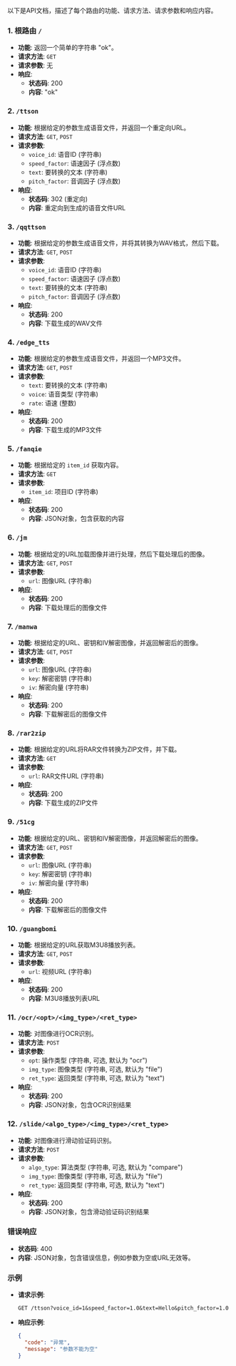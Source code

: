 以下是API文档，描述了每个路由的功能、请求方法、请求参数和响应内容。

### 1. 根路由 `/`
- **功能**: 返回一个简单的字符串 "ok"。
- **请求方法**: `GET`
- **请求参数**: 无
- **响应**:
  - **状态码**: 200
  - **内容**: "ok"

### 2. `/ttson`
- **功能**: 根据给定的参数生成语音文件，并返回一个重定向URL。
- **请求方法**: `GET`, `POST`
- **请求参数**:
  - `voice_id`: 语音ID (字符串)
  - `speed_factor`: 语速因子 (浮点数)
  - `text`: 要转换的文本 (字符串)
  - `pitch_factor`: 音调因子 (浮点数)
- **响应**:
  - **状态码**: 302 (重定向)
  - **内容**: 重定向到生成的语音文件URL

### 3. `/qqttson`
- **功能**: 根据给定的参数生成语音文件，并将其转换为WAV格式，然后下载。
- **请求方法**: `GET`, `POST`
- **请求参数**:
  - `voice_id`: 语音ID (字符串)
  - `speed_factor`: 语速因子 (浮点数)
  - `text`: 要转换的文本 (字符串)
  - `pitch_factor`: 音调因子 (浮点数)
- **响应**:
  - **状态码**: 200
  - **内容**: 下载生成的WAV文件

### 4. `/edge_tts`
- **功能**: 根据给定的参数生成语音文件，并返回一个MP3文件。
- **请求方法**: `GET`, `POST`
- **请求参数**:
  - `text`: 要转换的文本 (字符串)
  - `voice`: 语音类型 (字符串)
  - `rate`: 语速 (整数)
- **响应**:
  - **状态码**: 200
  - **内容**: 下载生成的MP3文件

### 5. `/fanqie`
- **功能**: 根据给定的 `item_id` 获取内容。
- **请求方法**: `GET`
- **请求参数**:
  - `item_id`: 项目ID (字符串)
- **响应**:
  - **状态码**: 200
  - **内容**: JSON对象，包含获取的内容

### 6. `/jm`
- **功能**: 根据给定的URL加载图像并进行处理，然后下载处理后的图像。
- **请求方法**: `GET`, `POST`
- **请求参数**:
  - `url`: 图像URL (字符串)
- **响应**:
  - **状态码**: 200
  - **内容**: 下载处理后的图像文件

### 7. `/manwa`
- **功能**: 根据给定的URL、密钥和IV解密图像，并返回解密后的图像。
- **请求方法**: `GET`, `POST`
- **请求参数**:
  - `url`: 图像URL (字符串)
  - `key`: 解密密钥 (字符串)
  - `iv`: 解密向量 (字符串)
- **响应**:
  - **状态码**: 200
  - **内容**: 下载解密后的图像文件

### 8. `/rar2zip`
- **功能**: 根据给定的URL将RAR文件转换为ZIP文件，并下载。
- **请求方法**: `GET`
- **请求参数**:
  - `url`: RAR文件URL (字符串)
- **响应**:
  - **状态码**: 200
  - **内容**: 下载生成的ZIP文件

### 9. `/51cg`
- **功能**: 根据给定的URL、密钥和IV解密图像，并返回解密后的图像。
- **请求方法**: `GET`, `POST`
- **请求参数**:
  - `url`: 图像URL (字符串)
  - `key`: 解密密钥 (字符串)
  - `iv`: 解密向量 (字符串)
- **响应**:
  - **状态码**: 200
  - **内容**: 下载解密后的图像文件

### 10. `/guangbomi`
- **功能**: 根据给定的URL获取M3U8播放列表。
- **请求方法**: `GET`, `POST`
- **请求参数**:
  - `url`: 视频URL (字符串)
- **响应**:
  - **状态码**: 200
  - **内容**: M3U8播放列表URL

### 11. `/ocr/<opt>/<img_type>/<ret_type>`
- **功能**: 对图像进行OCR识别。
- **请求方法**: `POST`
- **请求参数**:
  - `opt`: 操作类型 (字符串, 可选, 默认为 "ocr")
  - `img_type`: 图像类型 (字符串, 可选, 默认为 "file")
  - `ret_type`: 返回类型 (字符串, 可选, 默认为 "text")
- **响应**:
  - **状态码**: 200
  - **内容**: JSON对象，包含OCR识别结果

### 12. `/slide/<algo_type>/<img_type>/<ret_type>`
- **功能**: 对图像进行滑动验证码识别。
- **请求方法**: `POST`
- **请求参数**:
  - `algo_type`: 算法类型 (字符串, 可选, 默认为 "compare")
  - `img_type`: 图像类型 (字符串, 可选, 默认为 "file")
  - `ret_type`: 返回类型 (字符串, 可选, 默认为 "text")
- **响应**:
  - **状态码**: 200
  - **内容**: JSON对象，包含滑动验证码识别结果

### 错误响应
- **状态码**: 400
- **内容**: JSON对象，包含错误信息，例如参数为空或URL无效等。

### 示例
- **请求示例**:
  ```http
  GET /ttson?voice_id=1&speed_factor=1.0&text=Hello&pitch_factor=1.0
  ```
- **响应示例**:
  ```json
  {
    "code": "异常",
    "message": "参数不能为空"
  }
  ```
